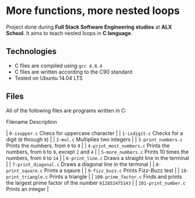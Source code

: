 # More functions, more nested loops

Project done during **Full Stack Software Engineering studies** at **ALX School**. It aims to teach nested loops in **C language**.

## Technologies
* C files are compiled using `gcc 4.8.4`
* C files are written according to the C90 standard
* Tested on Ubuntu 14.04 LTS

## Files
All of the following files are programs written in C:

   Filename 			  Description 

| `0-isupper.c` 		 Checs for uppercase character |
| `1-isdigit.c` 		 Checks for a digit (`0` through `9`) |
| `2-mul.c` 			 Multiplies two integers |
| `3-print_numbers.c` 		 Prints the numbers, from `0` to `9` |
| `4-print_most_numbers.c`  	 Prints the numbers, from `0` to `9`, except `2` and `4` |
| `5-more_numbers.c` 		 Prints 10 times the numbers, from `0` to `14` |
| `6-print_line.c` 		 Draws a straight line in the terminal |
| `7-print_diagonal.c` 		 Draws a diagonal line in the terminal |
| `8-print_square.c` 		 Prints a sqaure |
| `9-fizz_buzz.c` 		 Prints Fizz-Buzz test |
| `10-print_triangle.c` 	 Prints a triangle |
| `100-prime_factor.c` 		 Finds and prints the largest prime factor of the number `612852475143` |
| `101-print_number.c` 		 Prints an integer |

